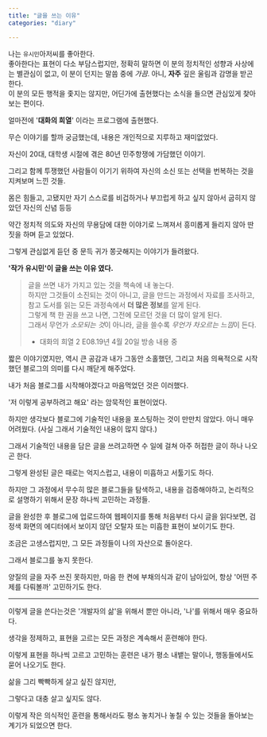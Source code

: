 ```yaml
---
title: "글을 쓰는 이유"
categories: "diary"

---
```


나는 `유시민`아저씨를 좋아한다.  
좋아한다는 표현이 다소 부담스럽지만, 정확히 말하면 이 분의 정치적인 성향과 사상에는 별관심이 없고, 이 분이 던지는 말씀 중에 *가끔*. 아니, **자주** 깊은 울림과 감명을 받곤 한다.  
이 분의 모든 행적을 좇지는 않지만, 어딘가에 출현했다는 소식을 들으면 관심있게 찾아보는 편이다.

얼마전에 '**대화의 희열**' 이라는 프로그램에 출현했다.

무슨 이야기를 할까 궁금했는데, 내용은 개인적으로 지루하고 재미없었다.

자신이 20대, 대학생 시절에 겪은 80년 민주항쟁에 가담했던 이야기.

그리고 함께 투쟁했던 사람들이 이기기 위하여 자신의 소신 또는 선택을 번복하는 것을 지켜보며 느낀 것들.

몸은 힘들고, 고됐지만 자기 스스로를 비겁하거나 부끄럽게 하고 싶지 않아서 굽히지 않았던 자신의 신념 등등

약간 정치적 의도와 자신의 무용담에 대한 이야기로 느껴져서 흥미롭게 들리지 않아 딴짓을 하며 듣고 있었다.

그렇게 관심없게 듣던 중 문득 귀가 쫑긋해지는 이야기가 들려왔다.

**'작가 유시민'이 글을 쓰는 이유 였다.**

> 글을 쓰면 내가 가지고 있는 것을 책속에 내 놓는다. <br/>
> 하지만 그것들이 소진되는 것이 아니고, 글을 만드는 과정에서 자료를 조사하고, 참고 도서를 읽는 모든 과정속에서 **더 많은 정보**를 알게 된다. <br/>
> 그렇게 책 한 권을 쓰고 나면, 그전에 모르던 것을 더 많이 알게 된다. <br/>
> 그래서 무언가 *소모되는 것*이 아니라, 글을 쓸수록 *무언가 차오르는 느낌*이 든다. <br/>
> - 대화의 희열 2 E08.19년 4월 20일 방송 내용 중

짧은 이야기였지만, 역시 큰 공감과 내가 그동안 소홀했던, 그리고 처음 의욕적으로 시작했던 블로그의 의미를 다시 깨닫게 해주었다.

내가 처음 블로그를 시작해야겠다고 마음먹었던 것은 이러했다.

'저 이렇게 공부하려고 해요' 라는 암묵적인 표현이었다.

하지만 생각보다 블로그에 기술적인 내용을 포스팅하는 것이 만만치 않았다. 아니 매우 어려웠다. (사실 그래서 기술적인 내용이 많지 않다.)

그래서 기술적인 내용을 담은 글을 쓰려고하면 수 일에 걸쳐 아주 허접한 글이 하나 나오곤 한다.

그렇게 완성된 글은 때로는 억지스럽고, 내용이 미흡하고 서툴기도 하다.

하지만 그 과정에서 무수히 많은 블로그들을 탐색하고, 내용을 검증해야하고, 논리적으로 설명하기 위해서 문장 하나씩 고민하는 과정들.

글을 완성한 후 블로그에 업로드하여 웹페이지를 통해 처음부터 다시 글을 읽다보면, 검정색 화면의 에디터에서 보이지 않던 오탈자 또는 미흡한 표현이 보이기도 한다.

조금은 고생스럽지만, 그 모든 과정들이 나의 자산으로 돌아온다.

그래서 블로그를 놓지 못한다.

양질의 글을 자주 쓰진 못하지만, 마음 한 켠에 부채의식과 같이 남아있어, 항상 '어떤 주제를 다뤄볼까' 고민하기도 한다.

---

이렇게 글을 쓴다는것은 '개발자의 삶'을 위해서 뿐만 아니라, '나'를 위해서 매우 중요하다.

생각을 정제하고, 표현을 고르는 모든 과정은 계속해서 훈련해야 한다.

이렇게 표현을 하나씩 고르고 고민하는 훈련은 내가 평소 내뱉는 말이나, 행동들에서도 묻어 나오기도 한다.

삶을 그리 빡빡하게 살고 싶진 않지만,

그렇다고 대충 살고 싶지도 않다.

이렇게 작은 의식적인 훈련을 통해서라도 평소 놓치거나 놓칠 수 있는 것들을 돌아보는 계기가 되었으면 한다.
